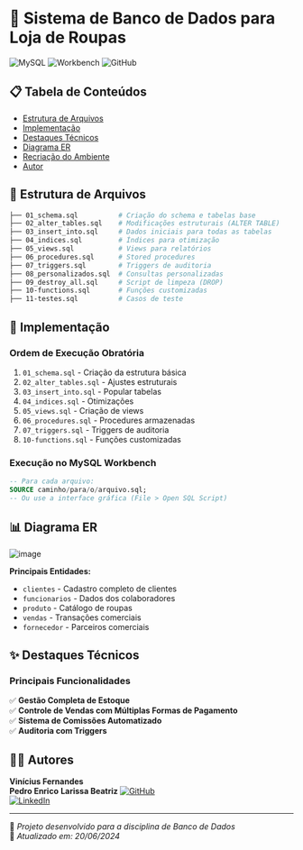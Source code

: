 # 🏬 Sistema de Banco de Dados para Loja de Roupas

![MySQL](https://img.shields.io/badge/MySQL-8.0+-005C84?logo=mysql&logoColor=white)
![Workbench](https://img.shields.io/badge/MySQL%20Workbench-8.0+-4479A1)
![GitHub](https://img.shields.io/badge/GitHub-Repository-181717?logo=github)

## 📋 Tabela de Conteúdos
- [Estrutura de Arquivos](#-estrutura-de-arquivos)
- [Implementação](#-implementação)
- [Destaques Técnicos](#-destaques-técnicos)
- [Diagrama ER](#-diagrama-er)
- [Recriação do Ambiente](#-recriação-do-ambiente)
- [Autor](#-autor)

## 📂 Estrutura de Arquivos

```bash
├── 01_schema.sql          # Criação do schema e tabelas base
├── 02_alter_tables.sql    # Modificações estruturais (ALTER TABLE)
├── 03_insert_into.sql     # Dados iniciais para todas as tabelas
├── 04_indices.sql         # Índices para otimização
├── 05_views.sql           # Views para relatórios
├── 06_procedures.sql      # Stored procedures
├── 07_triggers.sql        # Triggers de auditoria
├── 08_personalizados.sql  # Consultas personalizadas
├── 09_destroy_all.sql     # Script de limpeza (DROP)
├── 10-functions.sql       # Funções customizadas
├── 11-testes.sql          # Casos de teste
```

## 🚀 Implementação

### Ordem de Execução Obratória
1. `01_schema.sql` - Criação da estrutura básica
2. `02_alter_tables.sql` - Ajustes estruturais
3. `03_insert_into.sql` - Popular tabelas
4. `04_indices.sql` - Otimizações
5. `05_views.sql` - Criação de views
6. `06_procedures.sql` - Procedures armazenadas
7. `07_triggers.sql` - Triggers de auditoria
8. `10-functions.sql` - Funções customizadas

### Execução no MySQL Workbench
```sql
-- Para cada arquivo:
SOURCE caminho/para/o/arquivo.sql;
-- Ou use a interface gráfica (File > Open SQL Script)
```

## 📊 Diagrama ER

![image](https://github.com/user-attachments/assets/39bc67b9-3377-4f7f-aa16-fc7d82cb07b8)

**Principais Entidades:**
- `clientes` - Cadastro completo de clientes
- `funcionarios` - Dados dos colaboradores
- `produto` - Catálogo de roupas
- `vendas` - Transações comerciais
- `fornecedor` - Parceiros comerciais

## ✨ Destaques Técnicos

### Principais Funcionalidades
✅ **Gestão Completa de Estoque**  
✅ **Controle de Vendas com Múltiplas Formas de Pagamento**  
✅ **Sistema de Comissões Automatizado**  
✅ **Auditoria com Triggers**  

## 👨‍💻 Autores
**Vinícius Fernandes**  
**Pedro Enrico**
**Larissa Beatriz**
[![GitHub](https://img.shields.io/badge/GitHub-Profile-181717?logo=github)](https://github.com/Viniflr)  
[![LinkedIn](https://img.shields.io/badge/LinkedIn-Profile-0077B5?logo=linkedin)](https://www.linkedin.com/in/seu-perfil)

---

🔹 *Projeto desenvolvido para a disciplina de Banco de Dados*  
🔹 *Atualizado em: 20/06/2024*
